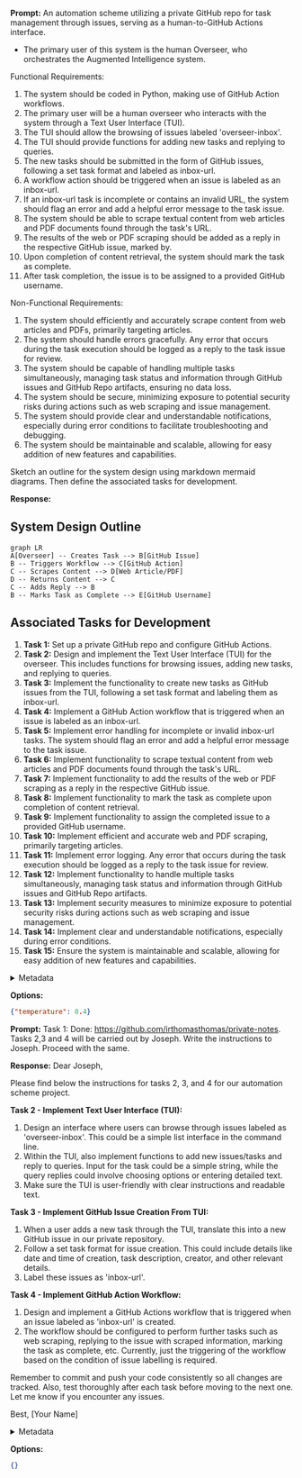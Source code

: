 **Prompt:**
An automation scheme utilizing a private GitHub repo for task management through issues, serving as a human-to-GitHub Actions interface.  

- The primary user of this system is the human Overseer, who orchestrates the Augmented Intelligence system.

Functional Requirements:

1. The system should be coded in Python, making use of GitHub Action workflows.
2. The primary user will be a human overseer who interacts with the system through a Text User Interface (TUI).
3. The TUI should allow the browsing of issues labeled 'overseer-inbox'.
4. The TUI should provide functions for adding new tasks and replying to queries.
5. The new tasks should be submitted in the form of GitHub issues, following a set task format and labeled as inbox-url.
6. A workflow action should be triggered when an issue is labeled as an inbox-url.
7. If an inbox-url task is incomplete or contains an invalid URL, the system should flag an error and add a helpful error message to the task issue.
8. The system should be able to scrape textual content from web articles and PDF documents found through the task's URL.
9. The results of the web or PDF scraping should be added as a reply in the respective GitHub issue, marked by.
10. Upon completion of content retrieval, the system should mark the task as complete.
11. After task completion, the issue is to be assigned to a provided GitHub username.

Non-Functional Requirements:

1. The system should efficiently and accurately scrape content from web articles and PDFs, primarily targeting articles.
2. The system should handle errors gracefully. Any error that occurs during the task execution should be logged as a reply to the task issue for review.
3. The system should be capable of handling multiple tasks simultaneously, managing task status and information through GitHub issues and GitHub Repo artifacts, ensuring no data loss.
4. The system should be secure, minimizing exposure to potential security risks during actions such as web scraping and issue management.
5. The system should provide clear and understandable notifications, especially during error conditions to facilitate troubleshooting and debugging.
6. The system should be maintainable and scalable, allowing for easy addition of new features and capabilities.


Sketch an outline for the system design using markdown mermaid diagrams. Then define the associated tasks for development.

**Response:**
## System Design Outline

```mermaid
graph LR
A[Overseer] -- Creates Task --> B[GitHub Issue]
B -- Triggers Workflow --> C[GitHub Action]
C -- Scrapes Content --> D[Web Article/PDF]
D -- Returns Content --> C
C -- Adds Reply --> B
B -- Marks Task as Complete --> E[GitHub Username]
```

## Associated Tasks for Development

1. **Task 1:** Set up a private GitHub repo and configure GitHub Actions.
2. **Task 2:** Design and implement the Text User Interface (TUI) for the overseer. This includes functions for browsing issues, adding new tasks, and replying to queries.
3. **Task 3:** Implement the functionality to create new tasks as GitHub issues from the TUI, following a set task format and labeling them as inbox-url.
4. **Task 4:** Implement a GitHub Action workflow that is triggered when an issue is labeled as an inbox-url.
5. **Task 5:** Implement error handling for incomplete or invalid inbox-url tasks. The system should flag an error and add a helpful error message to the task issue.
6. **Task 6:** Implement functionality to scrape textual content from web articles and PDF documents found through the task's URL.
7. **Task 7:** Implement functionality to add the results of the web or PDF scraping as a reply in the respective GitHub issue.
8. **Task 8:** Implement functionality to mark the task as complete upon completion of content retrieval.
9. **Task 9:** Implement functionality to assign the completed issue to a provided GitHub username.
10. **Task 10:** Implement efficient and accurate web and PDF scraping, primarily targeting articles.
11. **Task 11:** Implement error logging. Any error that occurs during the task execution should be logged as a reply to the task issue for review.
12. **Task 12:** Implement functionality to handle multiple tasks simultaneously, managing task status and information through GitHub issues and GitHub Repo artifacts.
13. **Task 13:** Implement security measures to minimize exposure to potential security risks during actions such as web scraping and issue management.
14. **Task 14:** Implement clear and understandable notifications, especially during error conditions.
15. **Task 15:** Ensure the system is maintainable and scalable, allowing for easy addition of new features and capabilities.

<details><summary>Metadata</summary>

- Duration: 37352 ms
- Datetime: 2023-10-29T14:24:35.397279
- Model: gpt-4-0613

</details>

**Options:**
```json
{"temperature": 0.4}
```

**Prompt:**
Task 1: Done: https://github.com/irthomasthomas/private-notes.
Tasks 2,3 and 4 will be carried out by Joseph. Write the instructions to Joseph. Proceed with the same.

**Response:**
Dear Joseph,

Please find below the instructions for tasks 2, 3, and 4 for our automation scheme project. 

**Task 2 - Implement Text User Interface (TUI):**

1. Design an interface where users can browse through issues labeled as 'overseer-inbox'. This could be a simple list interface in the command line.
2. Within the TUI, also implement functions to add new issues/tasks and reply to queries. Input for the task could be a simple string, while the query replies could involve choosing options or entering detailed text.
3. Make sure the TUI is user-friendly with clear instructions and readable text.

**Task 3 - Implement GitHub Issue Creation From TUI:**

1. When a user adds a new task through the TUI, translate this into a new GitHub issue in our private repository.
2. Follow a set task format for issue creation. This could include details like date and time of creation, task description, creator, and other relevant details.
3. Label these issues as 'inbox-url'. 

**Task 4 - Implement GitHub Action Workflow:**

1. Design and implement a GitHub Actions workflow that is triggered when an issue labeled as 'inbox-url' is created.
2. The workflow should be configured to perform further tasks such as web scraping, replying to the issue with scraped information, marking the task as complete, etc. Currently, just the triggering of the workflow based on the condition of issue labelling is required.
   
Remember to commit and push your code consistently so all changes are tracked. Also, test thoroughly after each task before moving to the next one. Let me know if you encounter any issues. 

Best, 
[Your Name]

<details><summary>Metadata</summary>

- Duration: 29575 ms
- Datetime: 2023-10-29T14:50:57.270162
- Model: gpt-4-0613

</details>

**Options:**
```json
{}
```

